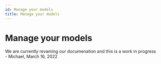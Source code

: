```yaml
---
id: Manage your models
title: Manage your models
---
```


# Manage your models

We are currently revaming our documenation and this is a work in progress - Michael, March 16, 2022